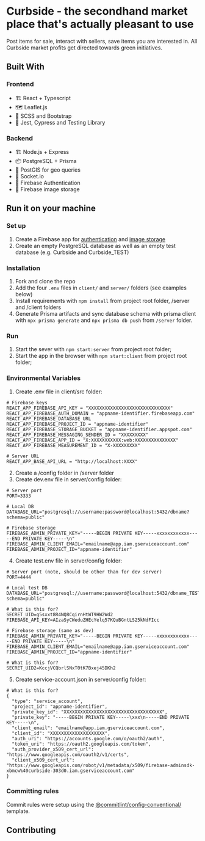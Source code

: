 # Curbside - the secondhand market place that's actually pleasant to use
Post items for sale, interact with sellers, save items you are interested in. All Curbside market profits get directed towards green initiatives.

## Built With

### Frontend
* 🏗 React + Typescript
* 🗺 Leaflet.js
* 💄 SCSS and Bootstrap
* 🧪 Jest, Cypress and Testing Library

### Backend
* 🏗 Node.js + Express
* 📦 PostgreSQL + Prisma
* 📍 PostGIS for geo queries
* 🔌 Socket.io
* 🔐 Firebase Authentication
* 📔 Firebase image storage


## Run it on your machine

### Set up
1. Create a Firebase app for [authentication](www.relevantlinkhere.com) and [image storage](www.relevantlinkhere.com)
2. Create an empty PostgreSQL database as well as an empty test database (e.g. Curbside and Curbside_TEST)


### Installation
1. Fork and clone the repo
2. Add the four `.env` files in `client/` and `server/` folders (see examples below)
3. Install requirements with `npm install` from project root folder, /server and /client folders
4. Generate Prisma artifacts and sync database schema with prisma client with `npx prisma generate` and `npx prisma db push` from `/server` folder.

### Run
1. Start the sever with `npm start:server` from project root folder;
2. Start the app in the browser with `npm start:client` from project root folder;


### Environmental Variables
1. Create .env file in client/src folder:
```
# Firebase keys
REACT_APP_FIREBASE_API_KEY = "XXXXXXXXXXXXXXXXXXXXXXXXXXXXXX"
REACT_APP_FIREBASE_AUTH_DOMAIN = "appname-identifier.firebaseapp.com"
REACT_APP_FIREBASE_DATABASE_URL
REACT_APP_FIREBASE_PROJECT_ID = "appname-identifier"
REACT_APP_FIREBASE_STORAGE_BUCKET = "appname-identifier.appspot.com"
REACT_APP_FIREBASE_MESSAGING_SENDER_ID = "XXXXXXXXX"
REACT_APP_FIREBASE_APP_ID = "X:XXXXXXXXXXX:web:XXXXXXXXXXXXXXX"
REACT_APP_FIREBASE_MEASUREMENT_ID = "X-XXXXXXXXX"

# Server URL
REACT_APP_BASE_API_URL = "http://localhost:XXXX"
```

2. Create a /config folder in /server folder
3. Create dev.env file in server/config folder:
```
# Server port
PORT=3333

# Local DB
DATABASE_URL="postgresql://username:password@localhost:5432/dbname?schema=public"

# Firebase storage
FIREBASE_ADMIN_PRIVATE_KEY="-----BEGIN PRIVATE KEY-----xxxxxxxxxxxx-----END PRIVATE KEY-----\n"
FIREBASE_ADMIN_CLIENT_EMAIL="emailname@app.iam.gserviceaccount.com"
FIREBASE_ADMIN_PROJECT_ID="appname-identifier"
```

4. Create test.env file  in server/config folder:
```
# Server port (note, should be other than for dev server)
PORT=4444

# Local test DB
DATABASE_URL="postgresql://username:password@localhost:5432/dbname_TEST?schema=public"

# What is this for?
SECRET_UID=g5sxxt8R4NQ8CqirnHtWT9HW2Wd2
FIREBASE_API_KEY=AIzaSyCWeduZHEcYelq57KQuBGntLS25kNdFIcc

# Firebase storage (same as dev)
FIREBASE_ADMIN_PRIVATE_KEY="-----BEGIN PRIVATE KEY-----xxxxxxxxxxxx-----END PRIVATE KEY-----\n"
FIREBASE_ADMIN_CLIENT_EMAIL="emailname@app.iam.gserviceaccount.com"
FIREBASE_ADMIN_PROJECT_ID="appname-identifier"

# What is this for?
SECRET_UID2=KccjVCQbrlSNxT0tK7Bxej45DKh2
```

5. Create service-account.json in server/config folder:
```
# What is this for?
{
  "type": "service_account",
  "project_id": "appname-identifier",
  "private_key_id": "XXXXXXXXXXXXXXXXXXXXXXXXXXXXXXXXXXXX",
  "private_key": "-----BEGIN PRIVATE KEY-----\xxx\n-----END PRIVATE KEY-----\n",
  "client_email": "emailname@app.iam.gserviceaccount.com",
  "client_id": "XXXXXXXXXXXXXXXXXXXX",
  "auth_uri": "https://accounts.google.com/o/oauth2/auth",
  "token_uri": "https://oauth2.googleapis.com/token",
  "auth_provider_x509_cert_url": "https://www.googleapis.com/oauth2/v1/certs",
  "client_x509_cert_url": "https://www.googleapis.com/robot/v1/metadata/x509/firebase-adminsdk-xbmcw%40curbside-303d0.iam.gserviceaccount.com"
}
```

### Committing rules
Commit rules were setup using the [@commitlint/config-conventional/](https://github.com/conventional-changelog/commitlint/tree/master/%40commitlint/config-conventional) template.

## Contributing